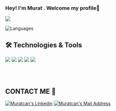### Hey! I'm Murat . Welcome my profile👋



<p>
    <img src="https://github-readme-stats.vercel.app/api?username=muratcankaraca&count_private=true&show_icons=true&theme=tokyonight">
</p>

![Languages](https://github-readme-stats.vercel.app/api/top-langs/?username=muratcankaraca&layout=compact&theme=dark)


## 🛠 Technologies & Tools 
<img src="https://img.shields.io/badge/C%23-5C2D91?style=for-the-badge&logo=c-sharp&logoColor=white"></img>
<img src="https://img.shields.io/badge/Java-red?style=for-the-badge&logo=Java&logoColor=white"></img>
<img src="https://img.shields.io/badge/HTML-239120?style=for-the-badge&logo=html5&logoColor=white"></img>
<img src="https://img.shields.io/badge/CSS3-1572B6?style=for-the-badge&logo=css3&logoColor=white"></img>
<img src="https://img.shields.io/badge/Python-14354C?style=for-the-badge&logo=python&logoColor=white"></img>

<br> <br>

## CONTACT ME 📱

<a href="https://www.linkedin.com/in/muratcan-karaca-760167206/" target="_blank" rel="nofollow"><img alt="Muratcan's Linkedin" src="https://img.shields.io/badge/LinkedIn-0077B5?style=for-the-badge&logo=linkedin&logoColor=white" /></a>
 <a href="mailto:muratcankaraca@outlook.com" target="_blank" rel="nofollow"><img alt="Muratcan's Mail Address" src="https://img.shields.io/badge/Gmail-D14836?style=for-the-badge&logo=gmail&logoColor=white" /></a>
